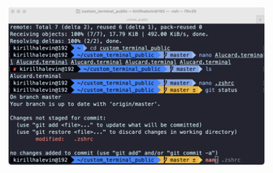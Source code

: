 <p align="center">
  <img alt="pie-chart" src="https://github.com/kirill-khalevin-lt/custom_terminal_public/blob/master/terminal.png">
</p>
